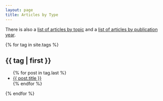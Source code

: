 ```yaml
---
layout: page
title: Articles by Type
---
```


There is also a [list of articles by topic](./blog_category) and a
[list of articles by publication year](./blog).


{% for tag in site.tags %}
 <h2 id="{{ tag | first }}-ref">{{ tag | first }}</h2>
  <ul>     
  {% for post in tag.last %}
   <li><a href="{{ post.url }}" title="{{ post.description }}">
   {{ post.title }}</a></li>
  {% endfor %}
  </ul>
{% endfor %}

